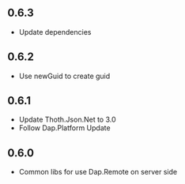 ## 0.6.3
* Update dependencies

## 0.6.2
* Use newGuid to create guid

## 0.6.1
* Update Thoth.Json.Net to 3.0
* Follow Dap.Platform Update

## 0.6.0
* Common libs for use Dap.Remote on server side